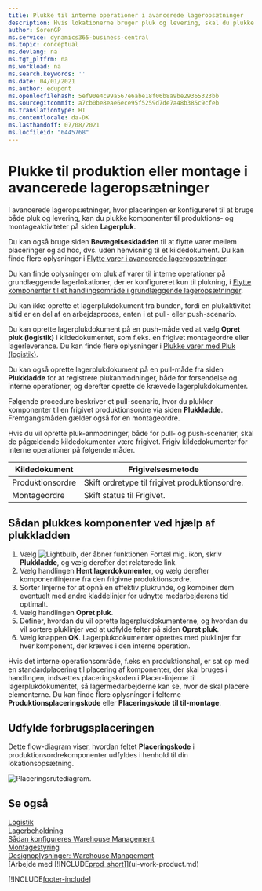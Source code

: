 ```yaml
---
title: Plukke til interne operationer i avancerede lageropsætninger
description: Hvis lokationerne bruger pluk og levering, skal du plukke komponenter til produktions-og montage aktiviteter på siden pluk (logistik).
author: SorenGP
ms.service: dynamics365-business-central
ms.topic: conceptual
ms.devlang: na
ms.tgt_pltfrm: na
ms.workload: na
ms.search.keywords: ''
ms.date: 04/01/2021
ms.author: edupont
ms.openlocfilehash: 5ef90e4c99a567e6abe18f06b8a9be29365323bb
ms.sourcegitcommit: a7cb0be8eae6ece95f5259d7de7a48b385c9cfeb
ms.translationtype: HT
ms.contentlocale: da-DK
ms.lasthandoff: 07/08/2021
ms.locfileid: "6445768"
---
```

# <a name="pick-for-production-or-assembly-in-advanced-warehouse-configurations"></a>Plukke til produktion eller montage i avancerede lageropsætninger
I avancerede lageropsætninger, hvor placeringen er konfigureret til at bruge både pluk og levering, kan du plukke komponenter til produktions- og montageaktiviteter på siden **Lagerpluk**.  

Du kan også bruge siden **Bevægelseskladden** til at flytte varer mellem placeringer og ad hoc, dvs. uden henvisning til et kildedokument. Du kan finde flere oplysninger i [Flytte varer i avancerede lageropsætninger](warehouse-how-to-move-items-in-advanced-warehousing.md).  

Du kan finde oplysninger om pluk af varer til interne operationer på grundlæggende lagerlokationer, der er konfigureret kun til plukning, i [Flytte komponenter til et handlingsområde i grundlæggende lageropsætninger](warehouse-how-to-move-components-to-an-operation-area-in-basic-warehousing.md).  

Du kan ikke oprette et lagerplukdokument fra bunden, fordi en plukaktivitet altid er en del af en arbejdsproces, enten i et pull- eller push-scenario.  

Du kan oprette lagerplukdokument på en push-måde ved at vælg **Opret pluk (logistik)** i kildedokumentet, som f.eks. en frigivet montageordre eller lagerleverance. Du kan finde flere oplysninger i [Plukke varer med Pluk (logistik)](warehouse-how-to-pick-items-for-warehouse-shipment.md).  

Du kan også oprette lagerplukdokument på en pull-måde fra siden **Plukkladde** for at registrere plukanmodninger, både for forsendelse og interne operationer, og derefter oprette de krævede lagerplukdokumenter.  

Følgende procedure beskriver et pull-scenario, hvor du plukker komponenter til en frigivet produktionsordre via siden **Plukkladde**. Fremgangsmåden gælder også for en montageordre.  

Hvis du vil oprette pluk-anmodninger, både for pull- og push-scenarier, skal de pågældende kildedokumenter være frigivet. Frigiv kildedokumenter for interne operationer på følgende måder.  

|Kildedokument|Frigivelsesmetode|  
|---------------------|--------------------|  
|Produktionsordre|Skift ordretype til frigivet produktionsordre.|  
|Montageordre|Skift status til Frigivet.|  

## <a name="to-pick-components-using-the-pick-worksheet"></a>Sådan plukkes komponenter ved hjælp af plukkladden  
1.  Vælg ![Lightbulb, der åbner funktionen Fortæl mig.](media/ui-search/search_small.png "Fortæl mig, hvad du vil foretage dig") ikon, skriv **Plukkladde**, og vælg derefter det relaterede link.  
2.  Vælg handlingen **Hent lagerdokumenter**, og vælg derefter komponentlinjerne fra den frigivne produktionsordre.  
3.  Sorter linjerne for at opnå en effektiv plukrunde, og kombiner dem eventuelt med andre kladdelinjer for udnytte medarbejderens tid optimalt.  
4.  Vælg handlingen **Opret pluk**.  
5.  Definer, hvordan du vil oprette lagerplukdokumenterne, og hvordan du vil sortere pluklinjer ved at udfylde felter på siden **Opret pluk**.  
6.  Vælg knappen **OK**. Lagerplukdokumenter oprettes med pluklinjer for hver komponent, der kræves i den interne operation.  

Hvis det interne operationsområde, f.eks en produktionshal, er sat op med en standardplacering til placering af komponenter, der skal bruges i handlingen, indsættes placeringskoden i Placer-linjerne til lagerplukdokumentet, så lagermedarbejderne kan se, hvor de skal placere elementerne. Du kan finde flere oplysninger i felterne **Produktionsplaceringskode** eller **Placeringskode til til-montage**.

## <a name="filling-the-consumption-bin"></a>Udfylde forbrugsplaceringen
Dette flow-diagram viser, hvordan feltet **Placeringskode** i produktionsordrekomponenter udfyldes i henhold til din lokationsopsætning.

![Placeringsrutediagram.](media/binflow.png "BinFlow")  

## <a name="see-also"></a>Se også
[Logistik](warehouse-manage-warehouse.md)  
[Lagerbeholdning](inventory-manage-inventory.md)  
[Sådan konfigureres Warehouse Management](warehouse-setup-warehouse.md)     
[Montagestyring](assembly-assemble-items.md)    
[Designoplysninger: Warehouse Management](design-details-warehouse-management.md)  
[Arbejde med [!INCLUDE[prod_short](includes/prod_short.md)]](ui-work-product.md)


[!INCLUDE[footer-include](includes/footer-banner.md)]